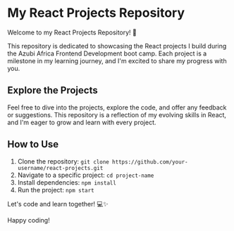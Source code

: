 # My React Projects Repository

Welcome to my React Projects Repository! 🚀

This repository is dedicated to showcasing the React projects I build during the Azubi Africa Frontend Development boot camp. Each project is a milestone in my learning journey, and I'm excited to share my progress with you.

## Explore the Projects

Feel free to dive into the projects, explore the code, and offer any feedback or suggestions. This repository is a reflection of my evolving skills in React, and I'm eager to grow and learn with every project.

## How to Use

1. Clone the repository: `git clone https://github.com/your-username/react-projects.git`
2. Navigate to a specific project: `cd project-name`
3. Install dependencies: `npm install`
4. Run the project: `npm start`

Let's code and learn together! 💻✨

Happy coding!
